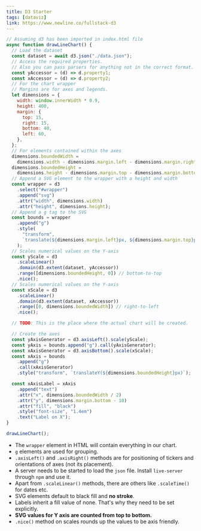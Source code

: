 ```yaml
---
title: D3 Starter
tags: [dataviz]
link: https://www.newline.co/fullstack-d3
---
```


```js
// Assuming d3 has been imported in index.html file
async function drawLineChart() {
  // Load the dataset
  const dataset = await d3.json("./data.json");
  // Access the required properties.
  // Also you can pass parsers for anything not in the correct format.
  const yAccessor = (d) => d.property1;
  const xAccessor = (d) => d.property2;
  // For the chart wrapper
  // Margins are for axes and legends.
  let dimensions = {
    width: window.innerWidth * 0.9,
    height: 400,
    margin: {
      top: 15,
      right: 15,
      bottom: 40,
      left: 60,
    },
  };
  // For elements contained within the axes
  dimensions.boundedWidth =
    dimensions.width - dimensions.margin.left - dimensions.margin.right;
  dimensions.boundedHeight =
    dimensions.height - dimensions.margin.top - dimensions.margin.bottom;
  // Append a SVG element to the wrapper with a height and width
  const wrapper = d3
    .select("#wrapper") 
    .append("svg")
    .attr("width", dimensions.width)
    .attr("height", dimensions.height);
  // Append a g tag to the SVG
  const bounds = wrapper
    .append("g")
    .style(
      "transform",
      `translate(${dimensions.margin.left}px, ${dimensions.margin.top}px)`
    );
  // Scales numerical values on the Y-axis
  const yScale = d3
    .scaleLinear()
    .domain(d3.extent(dataset, yAccessor))
    .range([dimensions.boundedHeight, 0]) // bottom-to-top
    .nice();
  // Scales numerical values on the Y-axis
  const xScale = d3
    .scaleLinear()
    .domain(d3.extent(dataset, xAccessor))
    .range([0, dimensions.boundedWidth]) // right-to-left
    .nice();

  // TODO: This is the place where the actual chart will be created.

  // Create the axes
  const yAxisGenerator = d3.axisLeft().scale(yScale);
  const yAxis = bounds.append("g").call(yAxisGenerator);
  const xAxisGenerator = d3.axisBottom().scale(xScale);
  const xAxis = bounds
    .append("g")
    .call(xAxisGenerator)
    .style("transform", `translateY(${dimensions.boundedHeight}px)`);

  const xAxisLabel = xAxis
    .append("text")
    .attr("x", dimensions.boundedWidth / 2)
    .attr("y", dimensions.margin.bottom - 10)
    .attr("fill", "black")
    .style("font-size", "1.4em")
    .text("Label on X");
}

drawLineChart();
```
- The `wrapper` element in HTML will contain everything in our chart.
- `g` elements are used for grouping.
- `.axisLeft()` and `.axisRight()` methods are for positioning of tickers and orientations of axes (not its placement).
- A server needs to be started to load the `json` file. Install `live-server` through `npm` and use it.
- Apart from `.scaleLinear()` methods, there are others like `.scaleTime()` for dates etc.
- SVG elements default to black fill and **no stroke**.
- Labels inherit a fill value of none. That's why they need to be set explicitly.
- **SVG values for Y axis are counted from top to bottom.**
- `.nice()` method on scales rounds up the values to be axis friendly.